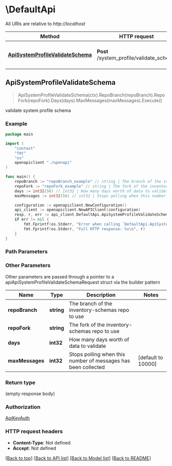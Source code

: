 # \DefaultApi

All URIs are relative to *http://localhost*

Method | HTTP request | Description
------------- | ------------- | -------------
[**ApiSystemProfileValidateSchema**](DefaultApi.md#ApiSystemProfileValidateSchema) | **Post** /system_profile/validate_schema | validate system profile schema



## ApiSystemProfileValidateSchema

> ApiSystemProfileValidateSchema(ctx).RepoBranch(repoBranch).RepoFork(repoFork).Days(days).MaxMessages(maxMessages).Execute()

validate system profile schema



### Example

```go
package main

import (
    "context"
    "fmt"
    "os"
    openapiclient "./openapi"
)

func main() {
    repoBranch := "repoBranch_example" // string | The branch of the inventory-schemas repo to use
    repoFork := "repoFork_example" // string | The fork of the inventory-schemas repo to use (optional)
    days := int32(56) // int32 | How many days worth of data to validate (optional)
    maxMessages := int32(56) // int32 | Stops polling when this number of messages has been collected (optional) (default to 10000)

    configuration := openapiclient.NewConfiguration()
    api_client := openapiclient.NewAPIClient(configuration)
    resp, r, err := api_client.DefaultApi.ApiSystemProfileValidateSchema(context.Background()).RepoBranch(repoBranch).RepoFork(repoFork).Days(days).MaxMessages(maxMessages).Execute()
    if err != nil {
        fmt.Fprintf(os.Stderr, "Error when calling `DefaultApi.ApiSystemProfileValidateSchema``: %v\n", err)
        fmt.Fprintf(os.Stderr, "Full HTTP response: %v\n", r)
    }
}
```

### Path Parameters



### Other Parameters

Other parameters are passed through a pointer to a apiApiSystemProfileValidateSchemaRequest struct via the builder pattern


Name | Type | Description  | Notes
------------- | ------------- | ------------- | -------------
 **repoBranch** | **string** | The branch of the inventory-schemas repo to use | 
 **repoFork** | **string** | The fork of the inventory-schemas repo to use | 
 **days** | **int32** | How many days worth of data to validate | 
 **maxMessages** | **int32** | Stops polling when this number of messages has been collected | [default to 10000]

### Return type

 (empty response body)

### Authorization

[ApiKeyAuth](../README.md#ApiKeyAuth)

### HTTP request headers

- **Content-Type**: Not defined
- **Accept**: Not defined

[[Back to top]](#) [[Back to API list]](../README.md#documentation-for-api-endpoints)
[[Back to Model list]](../README.md#documentation-for-models)
[[Back to README]](../README.md)

